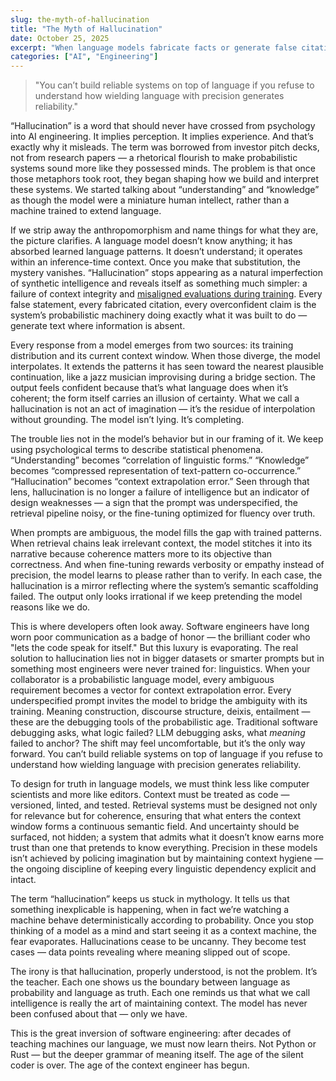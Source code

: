 ```yaml
---
slug: the-myth-of-hallucination
title: "The Myth of Hallucination"
date: October 25, 2025
excerpt: "When language models fabricate facts or generate false citations, they're not malfunctioning. They're exposing our failure to communicate. The real problem isn't teaching machines to think, but teaching engineers to speak."
categories: ["AI", "Engineering"]
---
```


> "You can’t build reliable systems on top of language if you refuse to understand how wielding language with precision generates reliability."

“Hallucination” is a word that should never have crossed from psychology into AI engineering. It implies perception. It implies experience. And that’s exactly why it misleads. The term was borrowed from investor pitch decks, not from research papers — a rhetorical flourish to make probabilistic systems sound more like they possessed minds. The problem is that once those metaphors took root, they began shaping how we build and interpret these systems. We started talking about “understanding” and “knowledge” as though the model were a miniature human intellect, rather than a machine trained to extend language.

If we strip away the anthropomorphism and name things for what they are, the picture clarifies. A language model doesn’t know anything; it has absorbed learned language patterns. It doesn’t understand; it operates within an inference-time context. Once you make that substitution, the mystery vanishes. “Hallucination” stops appearing as a natural imperfection of synthetic intelligence and reveals itself as something much simpler: a failure of context integrity and [misaligned evaluations during training](https://openai.com/index/why-language-models-hallucinate/). Every false statement, every fabricated citation, every overconfident claim is the system’s probabilistic machinery doing exactly what it was built to do — generate text where information is absent.

Every response from a model emerges from two sources: its training distribution and its current context window. When those diverge, the model interpolates. It extends the patterns it has seen toward the nearest plausible continuation, like a jazz musician improvising during a bridge section. The output feels confident because that’s what language does when it’s coherent; the form itself carries an illusion of certainty. What we call a hallucination is not an act of imagination — it’s the residue of interpolation without grounding. The model isn’t lying. It’s completing.

The trouble lies not in the model’s behavior but in our framing of it. We keep using psychological terms to describe statistical phenomena. “Understanding” becomes “correlation of linguistic forms.” “Knowledge” becomes “compressed representation of text-pattern co-occurrence.” “Hallucination” becomes “context extrapolation error.” Seen through that lens, hallucination is no longer a failure of intelligence but an indicator of design weaknesses — a sign that the prompt was underspecified, the retrieval pipeline noisy, or the fine-tuning optimized for fluency over truth.

When prompts are ambiguous, the model fills the gap with trained patterns. When retrieval chains leak irrelevant context, the model stitches it into its narrative because coherence matters more to its objective than correctness. And when fine-tuning rewards verbosity or empathy instead of precision, the model learns to please rather than to verify. In each case, the hallucination is a mirror reflecting where the system’s semantic scaffolding failed. The output only looks irrational if we keep pretending the model reasons like we do.

This is where developers often look away. Software engineers have long worn poor communication as a badge of honor — the brilliant coder who "lets the code speak for itself." But this luxury is evaporating. The real solution to hallucination lies not in bigger datasets or smarter prompts but in something most engineers were never trained for: linguistics. When your collaborator is a probabilistic language model, every ambiguous requirement becomes a vector for context extrapolation error. Every underspecified prompt invites the model to bridge the ambiguity with its training. Meaning construction, discourse structure, deixis, entailment — these are the debugging tools of the probabilistic age. Traditional software debugging asks, what logic failed? LLM debugging asks, what *meaning* failed to anchor? The shift may feel uncomfortable, but it’s the only way forward. You can’t build reliable systems on top of language if you refuse to understand how wielding language with precision generates reliability.

To design for truth in language models, we must think less like computer scientists and more like editors. Context must be treated as code — versioned, linted, and tested. Retrieval systems must be designed not only for relevance but for coherence, ensuring that what enters the context window forms a continuous semantic field. And uncertainty should be surfaced, not hidden; a system that admits what it doesn’t know earns more trust than one that pretends to know everything. Precision in these models isn’t achieved by policing imagination but by maintaining context hygiene — the ongoing discipline of keeping every linguistic dependency explicit and intact.

The term “hallucination” keeps us stuck in mythology. It tells us that something inexplicable is happening, when in fact we’re watching a machine behave deterministically according to probability. Once you stop thinking of a model as a mind and start seeing it as a context machine, the fear evaporates. Hallucinations cease to be uncanny. They become test cases — data points revealing where meaning slipped out of scope.

The irony is that hallucination, properly understood, is not the problem. It’s the teacher. Each one shows us the boundary between language as probability and language as truth. Each one reminds us that what we call intelligence is really the art of maintaining context. The model has never been confused about that — only we have.

This is the great inversion of software engineering: after decades of teaching machines our language, we must now learn theirs. Not Python or Rust — but the deeper grammar of meaning itself. The age of the silent coder is over. The age of the context engineer has begun.
